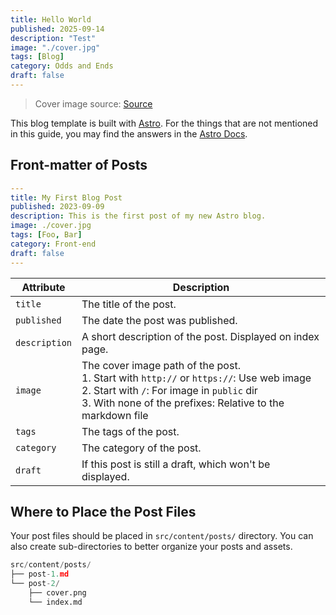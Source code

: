 ```yaml
---
title: Hello World
published: 2025-09-14
description: "Test"
image: "./cover.jpg"
tags: [Blog]
category: Odds and Ends
draft: false
---
```


> Cover image source: [Source](https://image.civitai.com/xG1nkqKTMzGDvpLrqFT7WA/208fc754-890d-4adb-9753-2c963332675d/width=2048/01651-1456859105-(colour_1.5),girl,_Blue,yellow,green,cyan,purple,red,pink,_best,8k,UHD,masterpiece,male%20focus,%201boy,gloves,%20ponytail,%20long%20hair,.jpeg)



This blog template is built with [Astro](https://astro.build/). For the things that are not mentioned in this guide, you may find the answers in the [Astro Docs](https://docs.astro.build/).

## Front-matter of Posts

```yaml
---
title: My First Blog Post
published: 2023-09-09
description: This is the first post of my new Astro blog.
image: ./cover.jpg
tags: [Foo, Bar]
category: Front-end
draft: false
---
```

| Attribute     | Description      |
|---------------|-------------------------------------------------------------------------------------------------------------------------------------------------------------------------------------------------------------|
| `title`       | The title of the post.                                                                       |
| `published`   | The date the post was published.                                                             |
| `description` | A short description of the post. Displayed on index page.                                    |
| `image`       | The cover image path of the post.<br/>1. Start with `http://` or `https://`: Use web image<br/>2. Start with `/`: For image in `public` dir<br/>3. With none of the prefixes: Relative to the markdown file |
| `tags`        | The tags of the post.|
| `category`    | The category of the post. |
| `draft`        | If this post is still a draft, which won't be displayed.|

## Where to Place the Post Files



Your post files should be placed in `src/content/posts/` directory. You can also create sub-directories to better organize your posts and assets.

```python
src/content/posts/
├── post-1.md
└── post-2/
    ├── cover.png
    └── index.md
```
